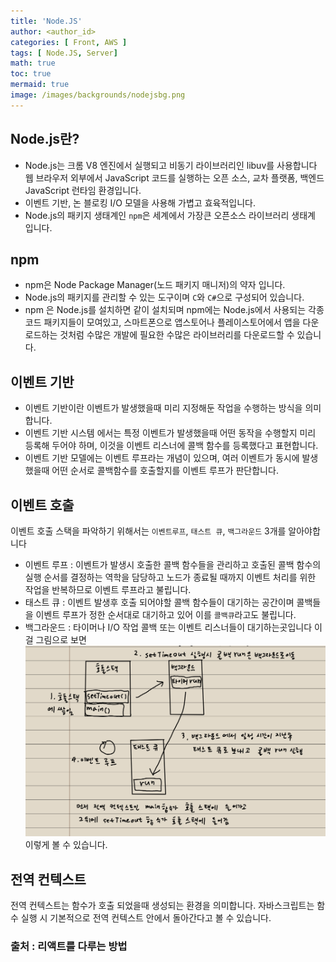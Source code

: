 ```yaml
---
title: 'Node.JS'
author: <author_id>
categories: [ Front, AWS ]
tags: [ Node.JS, Server]
math: true
toc: true
mermaid: true
image: /images/backgrounds/nodejsbg.png
---
```


## Node.js란?
- Node.js는 크롬 V8 엔진에서 실행되고 비동기 라이브러리인 libuv를 사용합니다 웹 브라우저 외부에서 JavaScript 코드를 실행하는 오픈 소스, 교차 플랫폼, 백엔드 JavaScript 런타임 환경입니다.
- 이벤트 기반, 논 블로킹 I/O 모델을 사용해 가볍고 효육적입니다.
- Node.js의 패키지 생태계인 `npm`은 세계에서 가장큰 오픈소스 라이브러리 생태계 입니다.

## npm
- npm은 Node Package Manager(노드 패키지 매니저)의 약자 입니다.
- Node.js의 패키지를 관리할 수 있는 도구이며 `C`와 `C#`으로 구성되어 있습니다.
- npm 은 Node.js를 설치하면 같이 설치되며 npm에는 Node.js에서 사용되는 각종 코드 패키지들이 모여있고, 스마트폰으로 앱스토어나 플레이스토어에서 앱을 다운로드하는 것처럼 수많은 개발에 필요한 수많은 라이브러리를 다운로드할 수 있습니다.

      
## 이벤트 기반
- 이벤트 기반이란 이벤트가 발생했을때 미리 지정해둔 작업을 수행하는 방식을 의미합니다.
- 이벤트 기반 시스템 에서는 특정 이벤트가 발생했을때 어떤 동작을 수행할지 미리 등록해 두어야 하며, 이것을 이벤트 리스너에 콜백 함수를 등록했다고 표현합니다.
- 이벤트 기반 모델에는 이벤트 루프라는 개념이 있으며, 여러 이벤트가 동시에 발생했을때 어떤 순서로 콜백함수를 호출할지를 이벤트 루프가 판단합니다.

## 이벤트 호출
이벤트 호출 스택을 파악하기 위해서는 `이벤트루프`, `태스트 큐`, `백그라운드` 3개를 알아야합니다
- 이벤트 루프 : 이벤트가 발생시 호출한 콜백 함수들을 관리하고 호출된 콜백 함수의 실행 순서를 결정하는 역학을 담당하고 노드가 종료될 때까지 이벤트 처리를 위한 작업을 반복하므로 이벤트 루프라고 불립니다.
- 태스트 큐 : 이벤트 발생후 호출 되어야할 콜백 함수들이 대기하는 공간이며 콜백들을 이벤트 루프가 정한 순서대로 대기하고 있어 이를 `콜백큐`라고도 불립니다.
- 백그라운드 : 타이머나 I/O 작업 콜백 또는 이벤트 리스너들이 대기하는곳입니다 이걸 그림으로 보면
![](/images/postImages/back/server/node/scre.png)
이렇게 볼 수 있습니다.

## 전역 컨텍스트
전역 컨텍스트는 함수가 호출 되었을때 생성되는 환경을 의미합니다.
자바스크립트는 함수 실행 시 기본적으로 전역 컨텍스트 안에서 돌아간다고 볼 수 있습니다.

### 출처 : 리액트를 다루는 방법